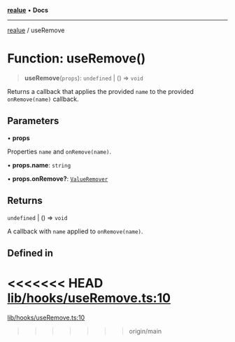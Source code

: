 [**realue**](../README.md) • **Docs**

***

[realue](../README.md) / useRemove

# Function: useRemove()

> **useRemove**(`props`): `undefined` \| () => `void`

Returns a callback that applies the provided `name` to the provided `onRemove(name)` callback.

## Parameters

• **props**

Properties `name` and `onRemove(name)`.

• **props.name**: `string`

• **props.onRemove?**: [`ValueRemover`](../type-aliases/ValueRemover.md)

## Returns

`undefined` \| () => `void`

A callback with `name` applied to `onRemove(name)`.

## Defined in

<<<<<<< HEAD
[lib/hooks/useRemove.ts:10](https://github.com/nevoland/realue/blob/cbce77129663d64110c6eeb5270a3b7841e0b453/lib/hooks/useRemove.ts#L10)
=======
[lib/hooks/useRemove.ts:10](https://github.com/nevoland/realue/blob/90be82ca388547f529d338e720e90d4eeb8b3263/lib/hooks/useRemove.ts#L10)
>>>>>>> origin/main
